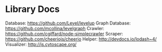 
# Library Docs
Database: https://github.com/Level/levelup
Graph Database: https://github.com/mcollina/levelgraph
Crawler: https://github.com/cgiffard/node-simplecrawler
Scraper: https://github.com/cheeriojs/cheerio
Helper: http://devdocs.io/lodash~4/
Visualizer: http://js.cytoscape.org/

